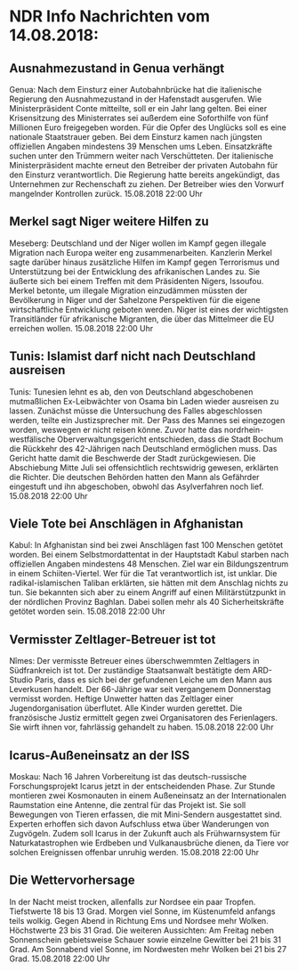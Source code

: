 # NDR Info Nachrichten vom 14.08.2018:


## Ausnahmezustand in Genua verhängt
Genua: Nach dem Einsturz einer Autobahnbrücke hat die italienische Regierung den Ausnahmezustand in der Hafenstadt ausgerufen. Wie Ministerpräsident Conte mitteilte, soll er ein Jahr lang gelten. Bei einer Krisensitzung des Ministerrates sei außerdem eine Soforthilfe von fünf Millionen Euro freigegeben worden. Für die Opfer des Unglücks soll es eine nationale Staatstrauer geben. Bei dem Einsturz kamen nach jüngsten offiziellen Angaben mindestens 39 Menschen ums Leben. Einsatzkräfte suchen unter den Trümmern weiter nach Verschütteten. Der italienische Ministerpräsident machte erneut den Betreiber der privaten Autobahn für den Einsturz verantwortlich. Die Regierung hatte bereits angekündigt, das Unternehmen zur Rechenschaft zu ziehen. Der Betreiber wies den Vorwurf mangelnder Kontrollen zurück. 15.08.2018 22:00 Uhr 

## Merkel sagt Niger weitere Hilfen zu
Meseberg: Deutschland und der Niger wollen im Kampf gegen illegale Migration nach Europa weiter eng zusammenarbeiten. Kanzlerin Merkel sagte darüber hinaus zusätzliche Hilfen im Kampf gegen Terrorismus und Unterstützung bei der Entwicklung des afrikanischen Landes zu. Sie äußerte sich bei einem Treffen mit dem Präsidenten Nigers, Issoufou. Merkel betonte, um illegale Migration einzudämmen müssten der Bevölkerung in Niger und der Sahelzone Perspektiven für die eigene wirtschaftliche Entwicklung geboten werden. Niger ist eines der wichtigsten Transitländer für afrikanische Migranten, die über das Mittelmeer die EU erreichen wollen. 15.08.2018 22:00 Uhr 

## Tunis: Islamist darf nicht nach Deutschland ausreisen
Tunis: Tunesien lehnt es ab, den von Deutschland abgeschobenen mutmaßlichen Ex-Leibwächter von Osama bin Laden wieder ausreisen zu lassen. Zunächst müsse die Untersuchung des Falles abgeschlossen werden, teilte ein Justizsprecher mit. Der Pass des Mannes sei eingezogen worden, weswegen er nicht reisen könne. Zuvor hatte das nordrhein-westfälische Oberverwaltungsgericht entschieden, dass die Stadt Bochum die Rückkehr des 42-Jährigen nach Deutschland ermöglichen muss. Das Gericht hatte damit die Beschwerde der Stadt zurückgewiesen. Die Abschiebung Mitte Juli sei offensichtlich rechtswidrig gewesen, erklärten die Richter. Die deutschen Behörden hatten den Mann als Gefährder eingestuft und ihn abgeschoben, obwohl das Asylverfahren noch lief. 15.08.2018 22:00 Uhr 

## Viele Tote bei Anschlägen in Afghanistan
Kabul: In Afghanistan sind bei zwei Anschlägen fast 100 Menschen getötet worden. Bei einem Selbstmordattentat in der Hauptstadt Kabul starben nach offiziellen Angaben mindestens 48 Menschen. Ziel war ein Bildungszentrum in einem Schiiten-Viertel. Wer für die Tat verantwortlich ist, ist unklar. Die radikal-islamischen Taliban erklärten, sie hätten mit dem Anschlag nichts zu tun. Sie bekannten sich aber zu einem Angriff auf einen Militärstützpunkt in der nördlichen Provinz Baghlan. Dabei sollen mehr als 40 Sicherheitskräfte getötet worden sein. 15.08.2018 22:00 Uhr 

## Vermisster Zeltlager-Betreuer ist tot
Nîmes: Der vermisste Betreuer eines überschwemmten Zeltlagers in Südfrankreich ist tot. Der zuständige Staatsanwalt bestätigte dem ARD-Studio Paris, dass es sich bei der gefundenen Leiche um den Mann aus Leverkusen handelt. Der 66-Jährige war seit vergangenem Donnerstag vermisst worden. Heftige Unwetter hatten das Zeltlager einer Jugendorganisation überflutet. Alle Kinder wurden gerettet. Die französische Justiz ermittelt gegen zwei Organisatoren des Ferienlagers. Sie wirft ihnen vor, fahrlässig gehandelt zu haben. 15.08.2018 22:00 Uhr 

## Icarus-Außeneinsatz an der ISS
Moskau: Nach 16 Jahren Vorbereitung ist das deutsch-russische Forschungsprojekt Icarus jetzt in der entscheidenden Phase. Zur Stunde montieren zwei Kosmonauten in einem Außeneinsatz an der Internationalen Raumstation eine Antenne, die zentral für das Projekt ist. Sie soll Bewegungen von Tieren erfassen, die mit Mini-Sendern ausgestattet sind. Experten erhoffen sich davon Aufschluss etwa über Wanderungen von Zugvögeln. Zudem soll Icarus in der Zukunft auch als Frühwarnsystem für Naturkatastrophen wie Erdbeben und Vulkanausbrüche dienen, da Tiere vor solchen Ereignissen offenbar unruhig werden. 15.08.2018 22:00 Uhr 

## Die Wettervorhersage
In der Nacht meist trocken, allenfalls zur Nordsee ein paar Tropfen. Tiefstwerte 18 bis 13 Grad. Morgen viel Sonne, im Küstenumfeld anfangs teils wolkig. Gegen Abend in Richtung Ems und Nordsee mehr Wolken. Höchstwerte 23 bis 31 Grad. Die weiteren Aussichten: Am Freitag neben Sonnenschein gebietsweise Schauer sowie einzelne Gewitter bei 21 bis 31 Grad. Am Sonnabend viel Sonne, im Nordwesten mehr Wolken bei 21 bis 27 Grad. 15.08.2018 22:00 Uhr 

